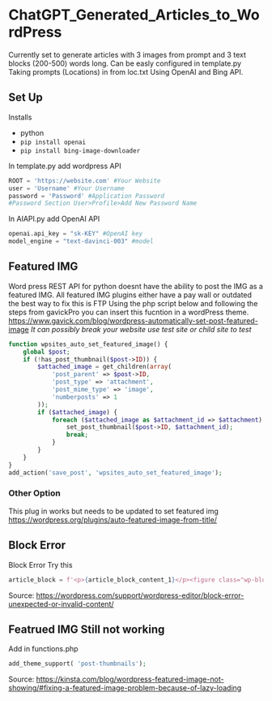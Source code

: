 # ChatGPT_Generated_Articles_to_WordPress
Currently set to generate articles with 3 images from prompt and 3 text blocks (200-500) words long.
Can be easly configured in template.py  
Taking prompts (Locations) in from loc.txt
Using OpenAI and Bing API.

## Set Up 
Installs
- python 
- `pip install openai`
- `pip install bing-image-downloader`


In template.py add wordpress API
```python
ROOT = 'https://website.com' #Your Website
user = 'Username' #Your Username
password = 'Password' #Application Password
#Password Section User>Profile>Add New Password Name
```

In AIAPI.py add OpenAI API
```python
openai.api_key = "sk-KEY" #OpenAI key
model_engine = "text-davinci-003" #model
```

## Featured IMG
Word press REST API for python doesnt have the ability to post the IMG as a featured IMG.
All featured IMG plugins either have a pay wall or outdated the best way to fix this is FTP
Using the php script below and following the steps from gavickPro you can insert this fucntion in a wordPress theme.
https://www.gavick.com/blog/wordpress-automatically-set-post-featured-image
*It can possibly break your website use test site or child site to test*

```php
function wpsites_auto_set_featured_image() {
    global $post;
    if (!has_post_thumbnail($post->ID)) {
        $attached_image = get_children(array(
            'post_parent' => $post->ID,
            'post_type' => 'attachment',
            'post_mime_type' => 'image',
            'numberposts' => 1
        ));
        if ($attached_image) {
            foreach ($attached_image as $attachment_id => $attachment) {
                set_post_thumbnail($post->ID, $attachment_id);
                break;
            }
        }
    }
}
add_action('save_post', 'wpsites_auto_set_featured_image');
```

### Other Option 
This plug in works but needs to be updated to set featured img
https://wordpress.org/plugins/auto-featured-image-from-title/

## Block Error
Block Error Try this
```python
article_block = f'<p>{article_block_content_1}</p><figure class="wp-block-image"><img src="{img1}" alt=""/></figure><p>{addtion_block_prompt_2}</p><figure class="wp-block-image"><img src="{img2}" alt=""/></figure><p>{addtion_block_prompt_3}</p><figure class="wp-block-image"><img src="{img3}" alt=""/></figure><p>{addtion_block_prompt_4}</p>'
```
Source: https://wordpress.com/support/wordpress-editor/block-error-unexpected-or-invalid-content/

## Featrued IMG Still not working 

Add in functions.php
```php
add_theme_support( 'post-thumbnails');
```
Source: https://kinsta.com/blog/wordpress-featured-image-not-showing/#fixing-a-featured-image-problem-because-of-lazy-loading
